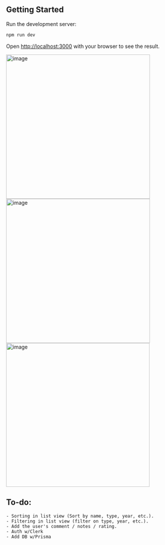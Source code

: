 ## Getting Started

Run the development server:

```bash
npm run dev
```

Open [http://localhost:3000](http://localhost:3000) with your browser to see the result.

<img width="390" alt="image" src="https://github.com/carvalhomeo/brewery/assets/48029185/e53eac45-f458-4d52-a362-a0b34f8b4527">
<img width="390" alt="image" src="https://github.com/carvalhomeo/brewery/assets/48029185/5484f1ee-f016-44ab-918d-6d3e439400a5">
<img width="389" alt="image" src="https://github.com/carvalhomeo/brewery/assets/48029185/259b0215-0789-4dfd-8fb1-3ab6efda65ef">

## To-do:

```
- Sorting in list view (Sort by name, type, year, etc.).
- Filtering in list view (filter on type, year, etc.).
- Add the user's comment / notes / rating.
- Auth w/Clerk
- Add DB w/Prisma
```
